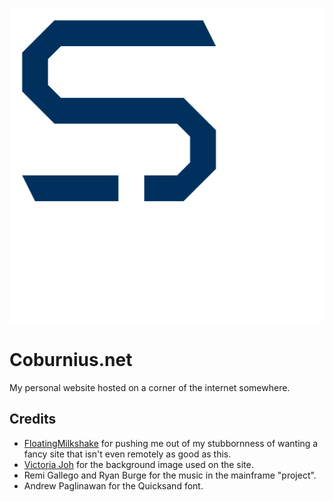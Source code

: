 ![Coburnius Logo](https://github.com/CoburnFuse/Coburnius.net/blob/main/assets/images/favicon.png?raw=true)

# Coburnius.net
My personal website hosted on a corner of the internet somewhere.

## Credits
- [FloatingMilkshake](https://github.com/FloatingMilkshake) for pushing me out of my stubbornness of wanting a fancy site that isn't even remotely as good as this.
- [Victoria Joh](https://www.vhjoh.com/) for the background image used on the site.
- Remi Gallego and Ryan Burge for the music in the mainframe "project".
- Andrew Paglinawan for the Quicksand font.